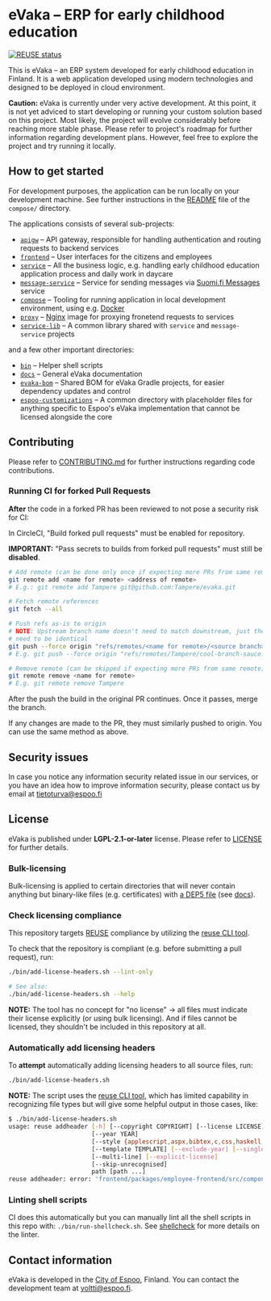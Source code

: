 <!--
SPDX-FileCopyrightText: 2017-2020 City of Espoo

SPDX-License-Identifier: LGPL-2.1-or-later
-->

# eVaka – ERP for early childhood education

[![REUSE status](https://api.reuse.software/badge/github.com/espoon-voltti/evaka)](https://api.reuse.software/info/github.com/espoon-voltti/evaka)

<!-- This project is registered with the REUSE API: https://api.reuse.software/ -->

This is eVaka – an ERP system developed for early childhood education in
Finland. It is a web application developed using modern technologies and
designed to be deployed in cloud environment.

**Caution:** eVaka is currently under very active development. At this
point, it is not yet adviced to start developing or running your custom
solution based on this project. Most likely, the project will evolve
considerably before reaching more stable phase. Please refer to
project's roadmap for further information regarding development plans.
However, feel free to explore the project and try running it locally.

## How to get started

For development purposes, the application can be run locally on your
development machine. See further instructions in the
[README](compose/README.md) file of the `compose/` directory.

The applications consists of several sub-projects:

- [`apigw`](apigw/) – API gateway, responsible for handling authentication and
  routing requests to backend services
- [`frontend`](frontend/) – User interfaces for the citizens and
  employees
- [`service`](service/) – All the business logic, e.g. handling early
  childhood education application process and daily work in daycare
- [`message-service`](message-service/) – Service for sending messages
  via [Suomi.fi Messages](https://www.suomi.fi/messages) service
- [`compose`](compose/) – Tooling for running application in local
  development environment, using e.g. [Docker](https://www.docker.com)
- [`proxy`](proxy/) – [Nginx](https://www.nginx.com) image for proxying
  fronetend requests to services
- [`service-lib`](service-lib/) – A common library shared with `service` and
  `message-service` projects

and a few other important directories:

- [`bin`](bin/) – Helper shell scripts
- [`docs`](docs/) – General eVaka documentation
- [`evaka-bom`](evaka-bom/) – Shared BOM for eVaka Gradle projects, for
  easier dependency updates and control
- [`espoo-customizations`](espoo-customizations/) – A common directory with
  placeholder files for anything specific to Espoo's eVaka implementation that
  cannot be licensed alongside the core

## Contributing

Please refer to [CONTRIBUTING.md](CONTRIBUTING.md) for further
instructions regarding code contributions.

### Running CI for forked Pull Requests

**After** the code in a forked PR has been reviewed to not pose a security risk
for CI:

In CircleCI, "Build forked pull requests" must be enabled for repository.

**IMPORTANT:** "Pass secrets to builds from forked pull requests" must still be
**disabled**.

```sh
# Add remote (can be done only once if expecting more PRs from same remote)
git remote add <name for remote> <address of remote>
# E.g.: git remote add Tampere git@github.com:Tampere/evaka.git

# Fetch remote references
git fetch --all

# Push refs as-is to origin
# NOTE: Upstream branch name doesn't need to match downstream, just the refs
# need to be identical
git push --force origin "refs/remotes/<name for remote>/<source branch>:refs/heads/<upstream branch>"
# E.g. git push --force origin "refs/remotes/Tampere/cool-branch-sauce:refs/heads/cool-branch-sauce"

# Remove remote (can be skipped if expecting more PRs from same remote)
git remote remove <name for remote>
# E.g. git remote remove Tampere
```

After the push the build in the original PR continues. Once it passes, merge the branch.

If any changes are made to the PR, they must similarly pushed to origin. You
can use the same method as above.

## Security issues

In case you notice any information security related issue in our
services, or you have an idea how to improve information security,
please contact us by email at [tietoturva@espoo.fi](tietoturva@espoo.fi)

## License

eVaka is published under **LGPL-2.1-or-later** license. Please refer to
[LICENSE](LICENSE) for further details.

### Bulk-licensing

Bulk-licensing is applied to certain directories that will never contain
anything but binary-like files (e.g. certificates) with
[a DEP5 file](./.reuse/dep5) (see
[docs](https://reuse.software/faq/#bulk-license)).

### Check licensing compliance

This repository targets [REUSE](https://reuse.software/) compliance by utilizing
the [reuse CLI tool](https://git.fsfe.org/reuse/tool).

To check that the repository is compliant (e.g. before submitting a pull
request), run:

```sh
./bin/add-license-headers.sh --lint-only

# See also:
./bin/add-license-headers.sh --help
```

**NOTE:** The tool has no concept for "no license" -> all files must indicate
their license explicitly (or using bulk licensing). And if files cannot be
licensed, they shouldn't be included in this repository at all.

### Automatically add licensing headers

To **attempt** automatically adding licensing headers to all source files, run:

```sh
./bin/add-license-headers.sh
```

**NOTE:** The script uses the [reuse CLI tool](https://git.fsfe.org/reuse/tool),
which has limited capability in recognizing file types but will give some
helpful output in those cases, like:

```sh
$ ./bin/add-license-headers.sh
usage: reuse addheader [-h] [--copyright COPYRIGHT] [--license LICENSE]
                       [--year YEAR]
                       [--style {applescript,aspx,bibtex,c,css,haskell,html,jinja,jsx,lisp,m4,ml,python,tex}]
                       [--template TEMPLATE] [--exclude-year] [--single-line]
                       [--multi-line] [--explicit-license]
                       [--skip-unrecognised]
                       path [path ...]
reuse addheader: error: 'frontend/packages/employee-frontend/src/components/voucher-value-decision/VoucherValueDecisionActionBar.tsx' does not have a recognised file extension, please use --style, --explicit-license or --skip-unrecognised
```

### Linting shell scripts

CI does this automatically but you can manually lint all the shell scripts in
this repo with: `./bin/run-shellcheck.sh`. See [shellcheck](https://github.com/koalaman/shellcheck)
for more details on the linter.

## Contact information

eVaka is developed in the [City of Espoo](https://www.espoo.fi), Finland.
You can contact the development team at [voltti@espoo.fi](voltti@espoo.fi).
